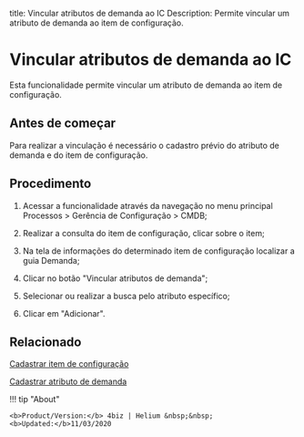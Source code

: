 title: Vincular atributos de demanda ao IC
Description: Permite vincular um atributo de demanda ao item de configuração.
# Vincular atributos de demanda ao IC

Esta funcionalidade permite vincular um atributo de demanda ao item de configuração.

Antes de começar
--------------------

Para realizar a vinculação é necessário o cadastro prévio do atributo de demanda
e do item de configuração.

Procedimento
----------------

1.  Acessar a funcionalidade através da navegação no menu principal Processos \>
    Gerência de Configuração \> CMDB;

2.  Realizar a consulta do item de configuração, clicar sobre o item;

3.  Na tela de informações do determinado item de configuração localizar a guia
    Demanda;

4.  Clicar no botão "Vincular atributos de demanda";

5.  Selecionar ou realizar a busca pelo atributo específico;

6.  Clicar em "Adicionar".

Relacionado
----------------

[Cadastrar item de configuração](/pt-br/4biz-helium/processes/configuration/use/register-CI.html)

[Cadastrar atributo de demanda](/pt-br/4biz-helium/processes/demand/use/register-demand-attribute.html)

!!! tip "About"

    <b>Product/Version:</b> 4biz | Helium &nbsp;&nbsp;
    <b>Updated:</b>11/03/2020

